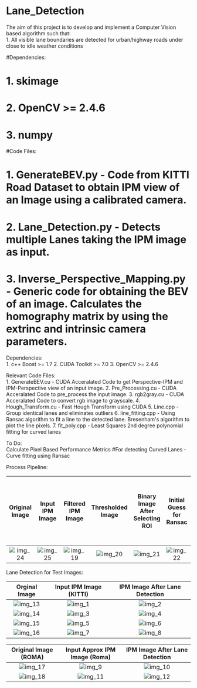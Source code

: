 # Lane_Detection
The aim of this project is to develop and implement a Computer Vision based algorithm such that: <br />
	1. All visible lane boundaries are detected for urban/highway roads under close to idle weather conditions

#Dependencies:<br />
#	1. skimage <br />
#	2. OpenCV >= 2.4.6 <br />
#	3. numpy

#Code Files:<br />
#	1. GenerateBEV.py - Code from KITTI Road Dataset to obtain IPM view of an Image using a calibrated camera. <br />
#	2. Lane_Detection.py - Detects multiple Lanes taking the IPM image as input. <br />
#	3. Inverse_Perspective_Mapping.py - Generic code for obtaining the BEV of an image. Calculates the homography matrix by using the extrinc and intrinsic camera parameters.

Dependencies:<br />
	1. c++ Boost >= 1.7
	2. CUDA Toolkit >= 7.0
	3. OpenCV >= 2.4.6

Relevant Code Files: <br />
	1. GenerateBEV.cu - CUDA Acceralated Code to get Perspective-IPM and IPM-Perspective view of an input image.
	2. Pre_Processing.cu - CUDA Acceralated Code to pre_process the input image.
	3. rgb2gray.cu - CUDA Acceralated Code to convert rgb image to grayscale.
	4. Hough_Transform.cu - Fast Hough Transform using CUDA
	5. Line.cpp - Group identical lanes and eliminates outliers
	6. line_fitting.cpp - Using Ransac algorithm to fit a line to the detected lane. Bresenham's algorithm to plot the line pixels.
	7. fit_poly.cpp - Least Squares 2nd degree polynomial fitting for curved lanes

To Do: <br />
	Calculate Pixel Based Performance Metrics
#For detecting Curved Lanes - Curve fitting using Ransac


Process Pipeline: <br />

Original Image	|	Input IPM Image		|	Filtered IPM Image	|	Thresholded Image|	Binary Image After Selecting ROI	|	Initial Guess for Ransac	|	Lane Detected Image After Ransac and Eliminating False Lanes
:------------------:|:-------------------:|:-----------------------:|:-----------------------------:|:-------------------------------------:|:-------------------------------:|:--------------------------------:
![img_24](https://github.com/kky-fury/Lane_Detection/blob/master/Original_Images/img_1.png)	| ![img_25](https://github.com/kky-fury/Lane_Detection/blob/master/Test_Images/IPM_test_image_1.png)	|		![img_19](https://github.com/kky-fury/Lane_Detection/blob/master/Process_Pipeline/filtered_image.png)	|	![img_20](https://github.com/kky-fury/Lane_Detection/blob/master/Process_Pipeline/thresholded_image.png)	|	![img_21](https://github.com/kky-fury/Lane_Detection/blob/master/Process_Pipeline/binary_image_after_ROI.png)	| ![img_22](https://github.com/kky-fury/Lane_Detection/blob/master/Process_Pipeline/Initial_Guess_For_Ransac.png) | ![img_23](https://github.com/kky-fury/Lane_Detection/blob/master/Lane_Detected_Images/image_1.png)


Lane Detection for Test Images: <br />

Orginal Image	|	Input IPM Image (KITTI)		|	IPM Image After Lane Detection
:---------------------------------:|:----------------------:|:-------------------------------------:
![img_13](https://github.com/kky-fury/Lane_Detection/blob/master/Original_Images/img_0.png)	|	![img_1](https://github.com/kky-fury/Lane_Detection/blob/master/Test_Images/IPM_test_image_0.png) | ![img_2](https://github.com/kky-fury/Lane_Detection/blob/master/Lane_Detected_Images/image_0.png)
![img_14](https://github.com/kky-fury/Lane_Detection/blob/master/Original_Images/img_1.png)	|	![img_3](https://github.com/kky-fury/Lane_Detection/blob/master/Test_Images/IPM_test_image_1.png) | ![img_4](https://github.com/kky-fury/Lane_Detection/blob/master/Lane_Detected_Images/image_1.png)
![img_15](https://github.com/kky-fury/Lane_Detection/blob/master/Original_Images/img_3.png)	|	![img_5](https://github.com/kky-fury/Lane_Detection/blob/master/Test_Images/IPM_test_image_3.png) | ![img_6](https://github.com/kky-fury/Lane_Detection/blob/master/Lane_Detected_Images/image_3.png)
![img_16](https://github.com/kky-fury/Lane_Detection/blob/master/Original_Images/img_4.png)	|	![img_7](https://github.com/kky-fury/Lane_Detection/blob/master/Test_Images/IPM_test_image_4.png) | ![img_8](https://github.com/kky-fury/Lane_Detection/blob/master/Lane_Detected_Images/image_4.png)


Original Image (ROMA)	|	Input Approx IPM Image (Roma) 	|	IPM Image After Lane Detection
:--------------------------:|:----------------------------:|:-------------------------------:
![img_17](https://github.com/kky-fury/Lane_Detection/blob/master/Original_Images/img_5.jpg)	|	![img_9](https://github.com/kky-fury/Lane_Detection/blob/master/Test_Images/IPM_test_image_5.png)	| 	![img_10](https://github.com/kky-fury/Lane_Detection/blob/master/Lane_Detected_Images/approx_image_0.png)
![img_18](https://github.com/kky-fury/Lane_Detection/blob/master/Original_Images/img_8.jpg)	|	![img_11](https://github.com/kky-fury/Lane_Detection/blob/master/Test_Images/IPM_test_image_8.png)	|	![img_12](https://github.com/kky-fury/Lane_Detection/blob/master/Lane_Detected_Images/image_8.png)
	



	



